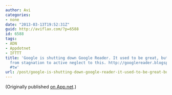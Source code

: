 ```yaml
---
author: Avi
categories:
- none
date: "2013-03-13T19:52:31Z"
guid: http://aviflax.com/?p=6588
id: 6588
tags:
- ADN
- Appdotnet
- IFTTT
title: 'Google is shutting down Google Reader. It used to be great, but it’s gone
  from stagnation to active neglect to this. http://googlereader.blogspot.com/2013/03/powering-down-google-reader.html
  #tw'
url: /post/google-is-shutting-down-google-reader-it-used-to-be-great-but-its-gone-from-stagnation-to-active-neglect-to-this-httpgooglereader-blogspot-com201303powering-down-google-reader-html/
---
```

(Originally published [on App.net](http://alpha.app.net/aviflax/post/3823528).)